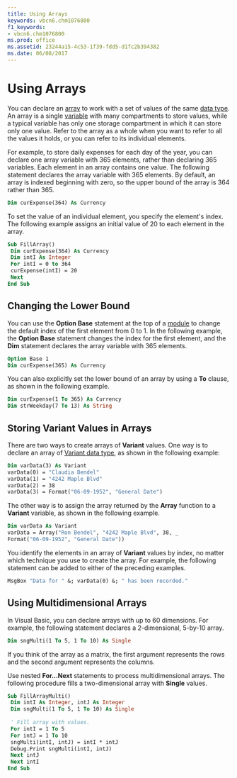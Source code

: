 ```yaml
---
title: Using Arrays
keywords: vbcn6.chm1076800
f1_keywords:
- vbcn6.chm1076800
ms.prod: office
ms.assetid: 23244a15-4c53-1f39-fdd5-d1fc2b394382
ms.date: 06/08/2017
---
```



# Using Arrays

You can declare an [array](vbe-glossary.md) to work with a set of values of the same [data type](vbe-glossary.md). An array is a single [variable](vbe-glossary.md) with many compartments to store values, while a typical variable has only one storage compartment in which it can store only one value. Refer to the array as a whole when you want to refer to all the values it holds, or you can refer to its individual elements.

For example, to store daily expenses for each day of the year, you can declare one array variable with 365 elements, rather than declaring 365 variables. Each element in an array contains one value. The following statement declares the array variable with 365 elements. By default, an array is indexed beginning with zero, so the upper bound of the array is 364 rather than 365.



```vb
Dim curExpense(364) As Currency 

```

To set the value of an individual element, you specify the element's index. The following example assigns an initial value of 20 to each element in the array.



```vb
Sub FillArray() 
 Dim curExpense(364) As Currency 
 Dim intI As Integer 
 For intI = 0 to 364 
 curExpense(intI) = 20 
 Next 
End Sub
```


## Changing the Lower Bound

You can use the  **Option Base** statement at the top of a [module](vbe-glossary.md) to change the default index of the first element from 0 to 1. In the following example, the **Option Base** statement changes the index for the first element, and the **Dim** statement declares the array variable with 365 elements.


```vb
Option Base 1 
Dim curExpense(365) As Currency 

```

You can also explicitly set the lower bound of an array by using a  **To** clause, as shown in the following example.




```vb
Dim curExpense(1 To 365) As Currency 
Dim strWeekday(7 To 13) As String 

```


## Storing Variant Values in Arrays

There are two ways to create arrays of  **Variant** values. One way is to declare an array of [Variant data type](vbe-glossary.md), as shown in the following example:


```vb
Dim varData(3) As Variant 
varData(0) = "Claudia Bendel" 
varData(1) = "4242 Maple Blvd" 
varData(2) = 38 
varData(3) = Format("06-09-1952", "General Date") 

```

The other way is to assign the array returned by the  **Array** function to a **Variant** variable, as shown in the following example.




```vb
Dim varData As Variant 
varData = Array("Ron Bendel", "4242 Maple Blvd", 38, _ 
Format("06-09-1952", "General Date")) 

```

You identify the elements in an array of  **Variant** values by index, no matter which technique you use to create the array. For example, the following statement can be added to either of the preceding examples.




```vb
MsgBox "Data for " &; varData(0) &; " has been recorded." 

```


## Using Multidimensional Arrays

In Visual Basic, you can declare arrays with up to 60 dimensions. For example, the following statement declares a 2-dimensional, 5-by-10 array.


```vb
Dim sngMulti(1 To 5, 1 To 10) As Single 

```

If you think of the array as a matrix, the first argument represents the rows and the second argument represents the columns.

Use nested  **For...Next** statements to process multidimensional arrays. The following procedure fills a two-dimensional array with **Single** values.




```vb
Sub FillArrayMulti() 
 Dim intI As Integer, intJ As Integer 
 Dim sngMulti(1 To 5, 1 To 10) As Single 
 
 ' Fill array with values. 
 For intI = 1 To 5 
 For intJ = 1 To 10 
 sngMulti(intI, intJ) = intI * intJ 
 Debug.Print sngMulti(intI, intJ) 
 Next intJ 
 Next intI 
End Sub
```


